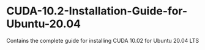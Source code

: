 # CUDA-10.2-Installation-Guide-for-Ubuntu-20.04
Contains the complete guide for installing CUDA 10.02 for Ubuntu 20.04 LTS
